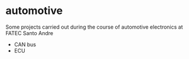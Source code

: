 # automotive
Some projects carried out during the course of automotive electronics at FATEC Santo Andre

- CAN bus  
- ECU
